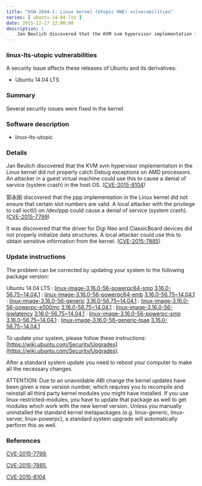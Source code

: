 ```yaml
---
title: "USN-2844-1: Linux kernel (Utopic HWE) vulnerabilities"
series: [ ubuntu-14.04-lts ]
date: 2015-12-17 12:00:00
description: |
    Jan Beulich discovered that the KVM svm hypervisor implementation in the Linux kernel did not properly catch Debug exceptions on AMD processors. An attacker in a guest virtual machine could use this to cause a denial of service (system crash) in the host OS. ([CVE-2015-8104](http://people.ubuntu.com/~ubuntu-security/cve/CVE-2015-8104))
--- 
```

 
### linux-lts-utopic vulnerabilities

A security issue affects these releases of Ubuntu and its derivatives:

* Ubuntu 14.04 LTS

### Summary

Several security issues were fixed in the kernel. 

### Software description

* linux-lts-utopic 

### Details

Jan Beulich discovered that the KVM svm hypervisor implementation in the Linux kernel did not properly catch Debug exceptions on AMD processors. An attacker in a guest virtual machine could use this to cause a denial of service (system crash) in the host OS. ([CVE-2015-8104](http://people.ubuntu.com/~ubuntu-security/cve/CVE-2015-8104))

郭永刚 discovered that the ppp implementation in the Linux kernel did not ensure that certain slot numbers are valid. A local attacker with the privilege to call ioctl() on /dev/ppp could cause a denial of service (system crash). ([CVE-2015-7799](http://people.ubuntu.com/~ubuntu-security/cve/CVE-2015-7799))

It was discovered that the driver for Digi Neo and ClassicBoard devices did not properly initialize data structures. A local attacker could use this to obtain sensitive information from the kernel. ([CVE-2015-7885](http://people.ubuntu.com/~ubuntu-security/cve/CVE-2015-7885)) 

### Update instructions

The problem can be corrected by updating your system to the following package version:

Ubuntu 14.04 LTS
 : [linux-image-3.16.0-56-powerpc64-smp](https://launchpad.net/ubuntu/+source/linux-lts-utopic) <span> [3.16.0-56.75~14.04.1](https://launchpad.net/ubuntu/+source/linux-lts-utopic/3.16.0-56.75~14.04.1) </span> 
 : [linux-image-3.16.0-56-powerpc64-emb](https://launchpad.net/ubuntu/+source/linux-lts-utopic) <span> [3.16.0-56.75~14.04.1](https://launchpad.net/ubuntu/+source/linux-lts-utopic/3.16.0-56.75~14.04.1) </span> 
 : [linux-image-3.16.0-56-generic](https://launchpad.net/ubuntu/+source/linux-lts-utopic) <span> [3.16.0-56.75~14.04.1](https://launchpad.net/ubuntu/+source/linux-lts-utopic/3.16.0-56.75~14.04.1) </span> 
 : [linux-image-3.16.0-56-powerpc-e500mc](https://launchpad.net/ubuntu/+source/linux-lts-utopic) <span> [3.16.0-56.75~14.04.1](https://launchpad.net/ubuntu/+source/linux-lts-utopic/3.16.0-56.75~14.04.1) </span> 
 : [linux-image-3.16.0-56-lowlatency](https://launchpad.net/ubuntu/+source/linux-lts-utopic) <span> [3.16.0-56.75~14.04.1](https://launchpad.net/ubuntu/+source/linux-lts-utopic/3.16.0-56.75~14.04.1) </span> 
 : [linux-image-3.16.0-56-powerpc-smp](https://launchpad.net/ubuntu/+source/linux-lts-utopic) <span> [3.16.0-56.75~14.04.1](https://launchpad.net/ubuntu/+source/linux-lts-utopic/3.16.0-56.75~14.04.1) </span> 
 : [linux-image-3.16.0-56-generic-lpae](https://launchpad.net/ubuntu/+source/linux-lts-utopic) <span> [3.16.0-56.75~14.04.1](https://launchpad.net/ubuntu/+source/linux-lts-utopic/3.16.0-56.75~14.04.1) </span> 

To update your system, please follow these instructions: [https://wiki.ubuntu.com/Security/Upgrades](https://wiki.ubuntu.com/Security/Upgrades).

After a standard system update you need to reboot your computer to make all the necessary changes.

ATTENTION: Due to an unavoidable ABI change the kernel updates have been given a new version number, which requires you to recompile and reinstall all third party kernel modules you might have installed. If you use linux-restricted-modules, you have to update that package as well to get modules which work with the new kernel version. Unless you manually uninstalled the standard kernel metapackages (e.g. linux-generic, linux-server, linux-powerpc), a standard system upgrade will automatically perform this as well. 

### References

 [CVE-2015-7799](http://people.ubuntu.com/~ubuntu-security/cve/CVE-2015-7799), 

 [CVE-2015-7885](http://people.ubuntu.com/~ubuntu-security/cve/CVE-2015-7885), 

 [CVE-2015-8104](http://people.ubuntu.com/~ubuntu-security/cve/CVE-2015-8104)
 
